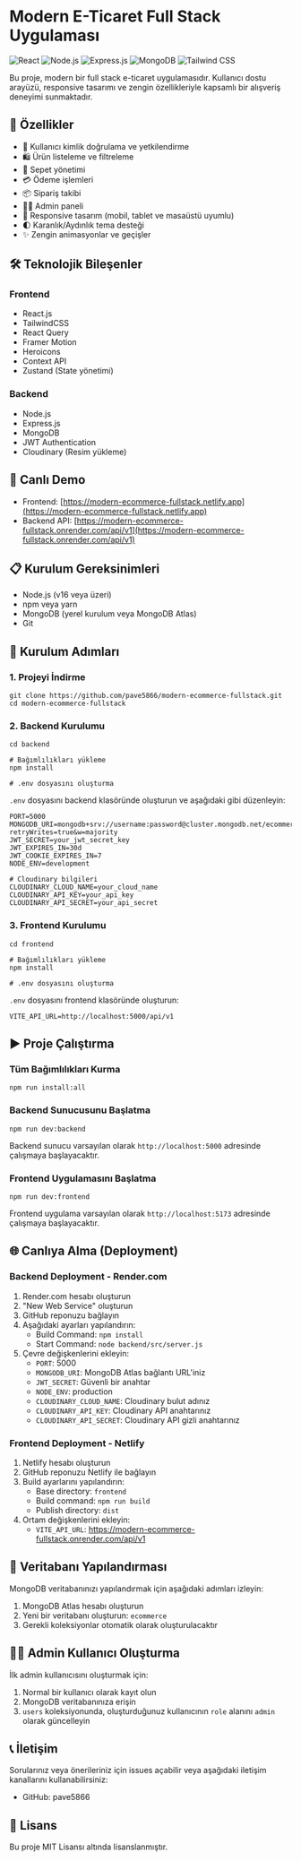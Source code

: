# Modern E-Ticaret Full Stack Uygulaması

![React](https://img.shields.io/badge/React-20232A?style=for-the-badge&logo=react&logoColor=61DAFB)
![Node.js](https://img.shields.io/badge/Node.js-339933?style=for-the-badge&logo=nodedotjs&logoColor=white)
![Express.js](https://img.shields.io/badge/Express.js-000000?style=for-the-badge&logo=express&logoColor=white)
![MongoDB](https://img.shields.io/badge/MongoDB-4EA94B?style=for-the-badge&logo=mongodb&logoColor=white)
![Tailwind CSS](https://img.shields.io/badge/Tailwind_CSS-38B2AC?style=for-the-badge&logo=tailwind-css&logoColor=white)

Bu proje, modern bir full stack e-ticaret uygulamasıdır. Kullanıcı dostu arayüzü, responsive tasarımı ve zengin özellikleriyle kapsamlı bir alışveriş deneyimi sunmaktadır.

## 🌟 Özellikler

* 👤 Kullanıcı kimlik doğrulama ve yetkilendirme
* 🛍️ Ürün listeleme ve filtreleme
* 🛒 Sepet yönetimi
* 💳 Ödeme işlemleri
* 📦 Sipariş takibi
* 👨‍💼 Admin paneli
* 📱 Responsive tasarım (mobil, tablet ve masaüstü uyumlu)
* 🌓 Karanlık/Aydınlık tema desteği
* ✨ Zengin animasyonlar ve geçişler

## 🛠️ Teknolojik Bileşenler

### Frontend

* React.js
* TailwindCSS
* React Query
* Framer Motion
* Heroicons
* Context API
* Zustand (State yönetimi)

### Backend

* Node.js
* Express.js
* MongoDB
* JWT Authentication
* Cloudinary (Resim yükleme)

## 🚀 Canlı Demo

* Frontend: [https://modern-ecommerce-fullstack.netlify.app](https://modern-ecommerce-fullstack.netlify.app)
* Backend API: [https://modern-ecommerce-fullstack.onrender.com/api/v1](https://modern-ecommerce-fullstack.onrender.com/api/v1)

## 📋 Kurulum Gereksinimleri

* Node.js (v16 veya üzeri)
* npm veya yarn
* MongoDB (yerel kurulum veya MongoDB Atlas)
* Git

## 🚀 Kurulum Adımları

### 1\. Projeyi İndirme

```
git clone https://github.com/pave5866/modern-ecommerce-fullstack.git
cd modern-ecommerce-fullstack
```

### 2\. Backend Kurulumu

```
cd backend

# Bağımlılıkları yükleme
npm install

# .env dosyasını oluşturma
```

`.env` dosyasını backend klasöründe oluşturun ve aşağıdaki gibi düzenleyin:

```
PORT=5000
MONGODB_URI=mongodb+srv://username:password@cluster.mongodb.net/ecommerce?retryWrites=true&w=majority
JWT_SECRET=your_jwt_secret_key
JWT_EXPIRES_IN=30d
JWT_COOKIE_EXPIRES_IN=7
NODE_ENV=development

# Cloudinary bilgileri
CLOUDINARY_CLOUD_NAME=your_cloud_name
CLOUDINARY_API_KEY=your_api_key
CLOUDINARY_API_SECRET=your_api_secret
```

### 3\. Frontend Kurulumu

```
cd frontend

# Bağımlılıkları yükleme
npm install

# .env dosyasını oluşturma
```

`.env` dosyasını frontend klasöründe oluşturun:

```
VITE_API_URL=http://localhost:5000/api/v1
```

## ▶️ Proje Çalıştırma

### Tüm Bağımlılıkları Kurma

```
npm run install:all
```

### Backend Sunucusunu Başlatma

```
npm run dev:backend
```

Backend sunucu varsayılan olarak `http://localhost:5000` adresinde çalışmaya başlayacaktır.

### Frontend Uygulamasını Başlatma

```
npm run dev:frontend
```

Frontend uygulama varsayılan olarak `http://localhost:5173` adresinde çalışmaya başlayacaktır.

## 🌐 Canlıya Alma (Deployment)

### Backend Deployment - Render.com

1. Render.com hesabı oluşturun
2. "New Web Service" oluşturun 
3. GitHub reponuzu bağlayın
4. Aşağıdaki ayarları yapılandırın:
   - Build Command: `npm install`
   - Start Command: `node backend/src/server.js`
5. Çevre değişkenlerini ekleyin:
   - `PORT`: 5000
   - `MONGODB_URI`: MongoDB Atlas bağlantı URL'iniz
   - `JWT_SECRET`: Güvenli bir anahtar
   - `NODE_ENV`: production
   - `CLOUDINARY_CLOUD_NAME`: Cloudinary bulut adınız
   - `CLOUDINARY_API_KEY`: Cloudinary API anahtarınız
   - `CLOUDINARY_API_SECRET`: Cloudinary API gizli anahtarınız

### Frontend Deployment - Netlify

1. Netlify hesabı oluşturun
2. GitHub reponuzu Netlify ile bağlayın
3. Build ayarlarını yapılandırın:  
   - Base directory: `frontend`
   - Build command: `npm run build`  
   - Publish directory: `dist`
4. Ortam değişkenlerini ekleyin:
   - `VITE_API_URL`: https://modern-ecommerce-fullstack.onrender.com/api/v1

## 💾 Veritabanı Yapılandırması

MongoDB veritabanınızı yapılandırmak için aşağıdaki adımları izleyin:

1. MongoDB Atlas hesabı oluşturun
2. Yeni bir veritabanı oluşturun: `ecommerce`
3. Gerekli koleksiyonlar otomatik olarak oluşturulacaktır

## 👨‍💼 Admin Kullanıcı Oluşturma

İlk admin kullanıcısını oluşturmak için:

1. Normal bir kullanıcı olarak kayıt olun
2. MongoDB veritabanınıza erişin
3. `users` koleksiyonunda, oluşturduğunuz kullanıcının `role` alanını `admin` olarak güncelleyin

## 📞 İletişim

Sorularınız veya önerileriniz için issues açabilir veya aşağıdaki iletişim kanallarını kullanabilirsiniz:

* GitHub: pave5866

## 📄 Lisans

Bu proje MIT Lisansı altında lisanslanmıştır.